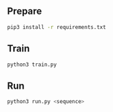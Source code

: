 ## Prepare

```sh
pip3 install -r requirements.txt
```

## Train

```sh
python3 train.py
```

## Run

```sh
python3 run.py <sequence>
```
